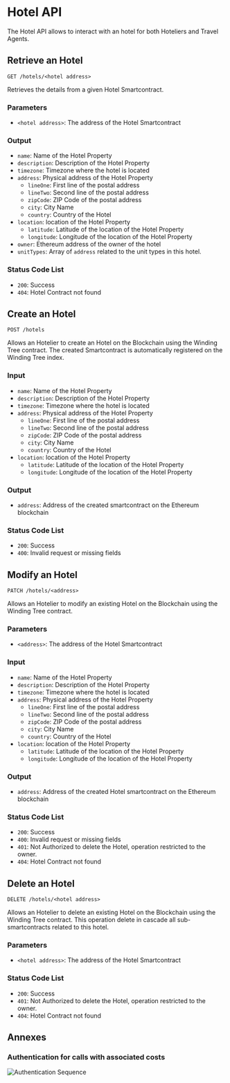 # Hotel API

The Hotel API allows to interact with an hotel for both Hoteliers and Travel Agents.

## Retrieve an Hotel

`GET /hotels/<hotel address>`

Retrieves the details from a given Hotel Smartcontract.

### Parameters

* `<hotel address>`: The address of the Hotel Smartcontract

### Output

* `name`: Name of the Hotel Property
* `description`: Description of the Hotel Property
* `timezone`: Timezone where the hotel is located
* `address`: Physical address of the Hotel Property
  * `lineOne`: First line of the postal address
  * `lineTwo`: Second line of the postal address
  * `zipCode`: ZIP Code of the postal address
  * `city`: City Name
  * `country`: Country of the Hotel
* `location`: location of the Hotel Property
  * `latitude`: Latitude of the location of the Hotel Property
  * `longitude`: Longitude of the location of the Hotel Property
* `owner`: Ethereum address of the owner of the hotel
* `unitTypes`: Array of `address` related to the unit types in this hotel.

### Status Code List

* `200`: Success
* `404`: Hotel Contract not found

## Create an Hotel

`POST /hotels`

Allows an Hotelier to create an Hotel on the Blockchain using the Winding Tree contract. The created Smartcontract is automatically registered on the Winding Tree index.

### Input

* `name`: Name of the Hotel Property
* `description`: Description of the Hotel Property
* `timezone`: Timezone where the hotel is located
* `address`: Physical address of the Hotel Property
  * `lineOne`: First line of the postal address
  * `lineTwo`: Second line of the postal address
  * `zipCode`: ZIP Code of the postal address
  * `city`: City Name
  * `country`: Country of the Hotel
* `location`: location of the Hotel Property
  * `latitude`: Latitude of the location of the Hotel Property
  * `longitude`: Longitude of the location of the Hotel Property

### Output

* `address`: Address of the created smartcontract on the Ethereum blockchain

### Status Code List

* `200`: Success
* `400`: Invalid request or missing fields

## Modify an Hotel

`PATCH /hotels/<address>`

Allows an Hotelier to modify an existing Hotel on the Blockchain using the Winding Tree contract.

### Parameters

* `<address>`: The address of the Hotel Smartcontract

### Input

* `name`: Name of the Hotel Property
* `description`: Description of the Hotel Property
* `timezone`: Timezone where the hotel is located
* `address`: Physical address of the Hotel Property
  * `lineOne`: First line of the postal address
  * `lineTwo`: Second line of the postal address
  * `zipCode`: ZIP Code of the postal address
  * `city`: City Name
  * `country`: Country of the Hotel
* `location`: location of the Hotel Property
  * `latitude`: Latitude of the location of the Hotel Property
  * `longitude`: Longitude of the location of the Hotel Property

### Output

* `address`: Address of the created Hotel smartcontract on the Ethereum blockchain

### Status Code List

* `200`: Success
* `400`: Invalid request or missing fields
* `401`: Not Authorized to delete the Hotel, operation restricted to the owner.
* `404`: Hotel Contract not found

## Delete an Hotel

`DELETE /hotels/<hotel address>`

Allows an Hotelier to delete an existing Hotel on the Blockchain using the Winding Tree contract. This operation delete in cascade all sub-smartcontracts related to this hotel.

### Parameters

* `<hotel address>`: The address of the Hotel Smartcontract

### Status Code List

* `200`: Success
* `401`: Not Authorized to delete the Hotel, operation restricted to the owner.
* `404`: Hotel Contract not found

## Annexes

### Authentication for calls with associated costs

![Authentication Sequence](https://www.websequencediagrams.com/cgi-bin/cdraw?lz=cGFydGljaXBhbnQgSGFyZHdhcmVXYWxsZXQKAA8MQ2xpZW4ABQ5TZXJ2ZXIAGQ1HZXRoCgAlBi0-ABoGOiBIVFRQIFJFU1QgQ2FsbAoAMQYtLT4ATQYAGQc0MDEgd2l0aCBQYXlsb2FkIGFuZCBnYXMgY29zdABKCQArCFNpZ24AIQkAMgVwcml2IGtleQpvcHQgaWYAgUIJIACBRgY6AIENCQCBVg46AGcJdG8gc2lnbgoAgXYOAIEcC1NpZ25hdHVyZQplbHNlIGlmIE5vAIIiEACBGBBBc2sgZm9yAIEZBWF0ZQCBHAUAgTwQR2VuZXJhdGUAVQxuZCBvcACBbQoAgjgSAIIeCCsAgQwLAIJSBz5HZXRoOgCCZgZHZXRoLQCDAAoAgmoWdHhIYXNo&s=rose)